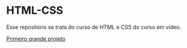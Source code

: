 # HTML-CSS

Esse repositório se trata do curso de HTML e CSS do curso em vídeo.

<a href="https://fabricioviannasm.github.io/HTML-CSS/Desafios/d010/">Primeiro grande projeto</a>
